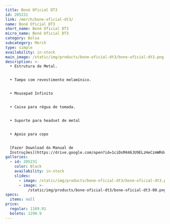 ```yaml
---
title: Boné Oficial DT3
id: 205231
link: /merch/bone-oficial-dt3/
name: Boné Oficial DT3
short_name: Boné Oficial DT3
micro_name: Boné Oficial DT3
category: Bolsa
subcategory: Merch
type: simple
availability: in-stock
main_image: /static/img/products/bone-oficial-dt3/bone-oficial-dt3.png
description: >-
  • Estrutura de Metal.


  • Tampo com revestimento melamínico.


  • Mousepad Infinito


  • Caixa para régua de tomada.


  • Suporte para headset de metal


  • Apoio para copo


  [Fazer Download do Manual de
  Instruções](https://drive.google.com/open?id=1ciDsM446JU9ELzHeCzmWRduGqkkbOzIM)
galleries:
  - id: 205231
    color: Black
    availability: in-stock
    slides:
      - image: /static/img/products/bone-oficial-dt3/bone-oficial-dt3.png
      - image: >-
          /static/img/products/bone-oficial-dt3/bone-oficial-dt3-00.png
specs:
  items: null
price:
  regular: 1169.91
  boleto: 1299.9
---
```

